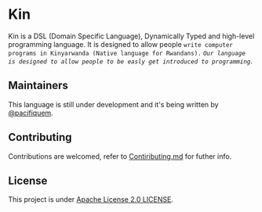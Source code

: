 # Kin

Kin is a DSL (Domain Specific Language), Dynamically Typed and high-level programming language.
It is designed to allow people `write computer programs in Kinyarwanda (Native language for Rwandans).`
*`Our language is designed to allow people to be easly get introduced to programming`*.

## Maintainers

This language is still under development and it's being written by [@pacifiquem](https://github.com/pacifiquem).

## Contributing

Contributions are welcomed, refer to [Contiributing.md](https://github.com/kin-lang/kin/blob/main/contributing.md) for futher info.

## License

This project is under [Apache License 2.0 LICENSE](https://github.com/kin-lang/kin/blob/main/LICENSE).
